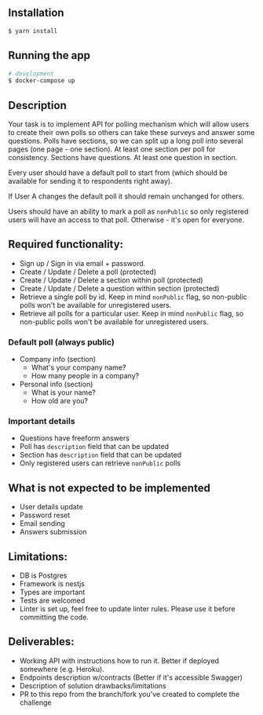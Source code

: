 ## Installation

```bash
$ yarn install
```

## Running the app

```bash
# development
$ docker-compose up
```

## Description
Your task is to implement API for polling mechanism which will allow users to create their own polls so others can take these surveys and answer some questions.
Polls have sections, so we can split up a long poll into several pages (one page - one section). At least one section per poll for consistency.
Sections have questions. At least one question in section.

Every user should have a default poll to start from (which should be available for sending it to respondents right away).

If User A changes the default poll it should remain unchanged for others.

Users should have an ability to mark a poll as `nonPublic` so only registered users will have an access to that poll. Otherwise - it's open for everyone.

## Required functionality:
* Sign up / Sign in via email + password.
* Create / Update / Delete a poll (protected)
* Create / Update / Delete a section within poll (protected)
* Create / Update / Delete a question within section (protected)
* Retrieve a single poll by id. Keep in mind `nonPublic` flag, so non-public polls won't be available for unregistered users.  
* Retrieve all polls for a particular user. Keep in mind `nonPublic` flag, so non-public polls won't be available for unregistered users.

### Default poll (always public)
* Company info (section)
  * What's your company name?
  * How many people in a company?
* Personal info (section)
  * What is your name?
  * How old are you?

### Important details
* Questions have freeform answers
* Poll has `description` field that can be updated
* Section has `description` field that can be updated
* Only registered users can retrieve `nonPublic` polls

## What is not expected to be implemented
* User details update
* Password reset
* Email sending
* Answers submission

## Limitations:
* DB is Postgres
* Framework is nestjs
* Types are important
* Tests are welcomed
* Linter is set up, feel free to update linter rules. Please use it before committing the code.

## Deliverables:
* Working API with instructions how to run it. Better if deployed somewhere (e.g. Heroku).
* Endpoints description w/contracts (Better if it's accessible Swagger)
* Description of solution drawbacks/limitations
* PR to this repo from the branch/fork you've created to complete the challenge
